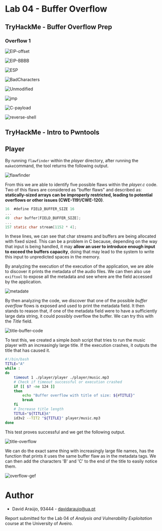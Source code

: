 <!--
 Copyright 2023 David Araújo
 
 Licensed under the Apache License, Version 2.0 (the "License");
 you may not use this file except in compliance with the License.
 You may obtain a copy of the License at
 
     http://www.apache.org/licenses/LICENSE-2.0
 
 Unless required by applicable law or agreed to in writing, software
 distributed under the License is distributed on an "AS IS" BASIS,
 WITHOUT WARRANTIES OR CONDITIONS OF ANY KIND, either express or implied.
 See the License for the specific language governing permissions and
 limitations under the License.
-->

# Lab 04 - Buffer Overflow

## TryHackMe - Buffer Overflow Prep

### Overflow 1

![EIP-offset](./prints/2023-12-19_12-09.png)

![EIP-BBBB](./prints/2023-12-19_12-18.png)

![ESP](./prints/2023-12-19_12-31.png)

![BadCharacters](./prints/2023-12-19_12-35.png)

![Unmodified](./prints/2023-12-19_12-46.png)

![jmp](./prints/2023-12-19_12-49.png)

![C-payload](./prints/2023-12-19_15-35.png)

![reverse-shell](./prints/2023-12-19_16-00.png)

## TryHackMe - Intro to Pwntools

## Player

By running `flawfinder` within the _player_ directory, after running the `make`command, the tool returns the following output.

![flawfinder](./prints/Screenshot%20from%202023-12-17%2012-11-34.png)

From this we are able to identify five possible flaws within the _player.c_ code. Two of this flaws are considered as "buffer flaws" and described as: **statically-sized arrays can be improperly restricted, leading to potential overflows or other issues (CWE-119!/CWE-120)**.

```C
16  #define FIELD_BUFFER_SIZE 16
...
49  char buffer[FIELD_BUFFER_SIZE];
...
157 static char stream[1152 * 4];
```

In these lines, we can see that char streams and buffers are being allocated with fixed sized. This can be a problem in C because, depending on the way that input is being handled, it may **allow an user to introduce enough input to exceed the buffers capacity**, doing that may lead to the system to write this input to unpredicted spaces in the memory.

By analyzing the execution of the execution of the application, we are able to discover it prints the metadata of the audio files. We can then also use `exiftool` to expose all the metadata and see where are the field accessed by the application.

![metadate](./prints/2023-12-17_13-55.png)

By then analyzing the code, we discover that one of the possible _buffer overflow_ flows is exposed and used to print the metadata field. It then stands to reason that, if one of the metadata field were to have a sufficiently large data string, it could possibly overflow the buffer. We can try this with the _Title_ field.

![title-buffer-code](./prints/2023-12-17_14-01.png)

To test this, we created a simple _bash_ script that tries to run the music player with an increasingly large title. If the execution crashes, it outputs the title that has caused it.

```Bash
#!/bin/bash
TITLE="A"
while :
do
    timeout 1 ./player/player ./player/music.mp3
    # Check if timeout successful or execution crashed
    if [[ $? -ne 124 ]]
    then
        echo "Buffer overflow with title of size: ${#TITLE}"
        break
    fi
    # Increase title length
    TITLE="${TITLE}A"
    id3v2 --TIT2 "${TITLE}" player/music.mp3
done
```

This test proves successful and we get the following output.

![title-overflow](./prints/2023-12-17_17-52.png)

We can do the exact same thing with increasingly large file names, has the function that prints it uses the same buffer flaw as in the metadata tags. We can then add the characters 'B' and 'C' to the end of the title to easily notice them.

![overflow-gef](./prints/2023-12-18_12-12.png)

<P style="page-break-before: always">

# Author

- David Araújo, 93444 - [davidaraujo@ua.pt](mailto:davidaraujo@ua.pt)
<!-- - Diogo Matos,  - []()
- Tiago Silvestre,  - []() -->

Report submitted for the Lab 04 of _Analysis and Vulnerability Exploitation_ course at the University of Aveiro.
